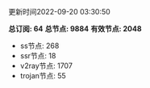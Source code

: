 更新时间2022-09-20 03:30:50

**总订阅: 64**
**总节点: 9884**
**有效节点: 2048**
- ss节点: 268
- ssr节点: 18
- v2ray节点: 1707
- trojan节点: 55
